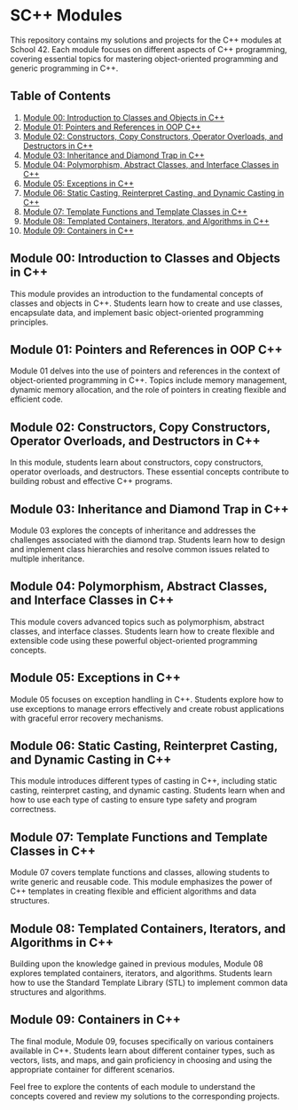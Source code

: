 # SC++ Modules

This repository contains my solutions and projects for the C++ modules at School 42. Each module focuses on different aspects of C++ programming, covering essential topics for mastering object-oriented programming and generic programming in C++.

## Table of Contents

1. [Module 00: Introduction to Classes and Objects in C++](https://github.com/wmougharbel/CPP-Modules/tree/master/CPP_Module_00)
2. [Module 01: Pointers and References in OOP C++](https://github.com/wmougharbel/CPP-Modules/tree/master/CPP_Module_01)
3. [Module 02: Constructors, Copy Constructors, Operator Overloads, and Destructors in C++](https://github.com/wmougharbel/CPP-Modules/tree/master/CPP_Module_02)
4. [Module 03: Inheritance and Diamond Trap in C++](https://github.com/wmougharbel/CPP-Modules/tree/master/CPP_Module_03)
5. [Module 04: Polymorphism, Abstract Classes, and Interface Classes in C++](https://github.com/wmougharbel/CPP-Modules/tree/master/CPP_Module_04)
6. [Module 05: Exceptions in C++](https://github.com/wmougharbel/CPP-Modules/tree/master/CPP_Module_05)
7. [Module 06: Static Casting, Reinterpret Casting, and Dynamic Casting in C++](https://github.com/wmougharbel/CPP-Modules/tree/master/CPP_Module_06)
8. [Module 07: Template Functions and Template Classes in C++](https://github.com/wmougharbel/CPP-Modules/tree/master/CPP_Module_07)
9. [Module 08: Templated Containers, Iterators, and Algorithms in C++](#module-08)
10. [Module 09: Containers in C++](#module-09)

## Module 00: Introduction to Classes and Objects in C++

This module provides an introduction to the fundamental concepts of classes and objects in C++. Students learn how to create and use classes, encapsulate data, and implement basic object-oriented programming principles.

## Module 01: Pointers and References in OOP C++

Module 01 delves into the use of pointers and references in the context of object-oriented programming in C++. Topics include memory management, dynamic memory allocation, and the role of pointers in creating flexible and efficient code.

## Module 02: Constructors, Copy Constructors, Operator Overloads, and Destructors in C++

In this module, students learn about constructors, copy constructors, operator overloads, and destructors. These essential concepts contribute to building robust and effective C++ programs.

## Module 03: Inheritance and Diamond Trap in C++

Module 03 explores the concepts of inheritance and addresses the challenges associated with the diamond trap. Students learn how to design and implement class hierarchies and resolve common issues related to multiple inheritance.

## Module 04: Polymorphism, Abstract Classes, and Interface Classes in C++

This module covers advanced topics such as polymorphism, abstract classes, and interface classes. Students learn how to create flexible and extensible code using these powerful object-oriented programming concepts.

## Module 05: Exceptions in C++

Module 05 focuses on exception handling in C++. Students explore how to use exceptions to manage errors effectively and create robust applications with graceful error recovery mechanisms.

## Module 06: Static Casting, Reinterpret Casting, and Dynamic Casting in C++

This module introduces different types of casting in C++, including static casting, reinterpret casting, and dynamic casting. Students learn when and how to use each type of casting to ensure type safety and program correctness.

## Module 07: Template Functions and Template Classes in C++

Module 07 covers template functions and classes, allowing students to write generic and reusable code. This module emphasizes the power of C++ templates in creating flexible and efficient algorithms and data structures.

## Module 08: Templated Containers, Iterators, and Algorithms in C++

Building upon the knowledge gained in previous modules, Module 08 explores templated containers, iterators, and algorithms. Students learn how to use the Standard Template Library (STL) to implement common data structures and algorithms.

## Module 09: Containers in C++

The final module, Module 09, focuses specifically on various containers available in C++. Students learn about different container types, such as vectors, lists, and maps, and gain proficiency in choosing and using the appropriate container for different scenarios.

Feel free to explore the contents of each module to understand the concepts covered and review my solutions to the corresponding projects.
